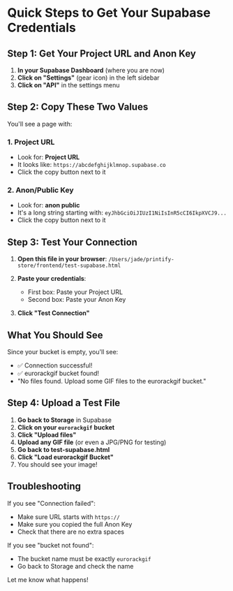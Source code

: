 # Quick Steps to Get Your Supabase Credentials

## Step 1: Get Your Project URL and Anon Key

1. **In your Supabase Dashboard** (where you are now)
2. **Click on "Settings"** (gear icon) in the left sidebar
3. **Click on "API"** in the settings menu

## Step 2: Copy These Two Values

You'll see a page with:

### 1. Project URL
- Look for: **Project URL**
- It looks like: `https://abcdefghijklmnop.supabase.co`
- Click the copy button next to it

### 2. Anon/Public Key  
- Look for: **anon public** 
- It's a long string starting with: `eyJhbGciOiJIUzI1NiIsInR5cCI6IkpXVCJ9...`
- Click the copy button next to it

## Step 3: Test Your Connection

1. **Open this file in your browser**:
   `/Users/jade/printify-store/frontend/test-supabase.html`

2. **Paste your credentials**:
   - First box: Paste your Project URL
   - Second box: Paste your Anon Key

3. **Click "Test Connection"**

## What You Should See

Since your bucket is empty, you'll see:
- ✅ Connection successful!
- ✅ eurorackgif bucket found!
- "No files found. Upload some GIF files to the eurorackgif bucket."

## Step 4: Upload a Test File

1. **Go back to Storage** in Supabase
2. **Click on your `eurorackgif` bucket**
3. **Click "Upload files"**
4. **Upload any GIF file** (or even a JPG/PNG for testing)
5. **Go back to test-supabase.html**
6. **Click "Load eurorackgif Bucket"**
7. You should see your image!

## Troubleshooting

If you see "Connection failed":
- Make sure URL starts with `https://`
- Make sure you copied the full Anon Key
- Check that there are no extra spaces

If you see "bucket not found":
- The bucket name must be exactly `eurorackgif`
- Go back to Storage and check the name

Let me know what happens!